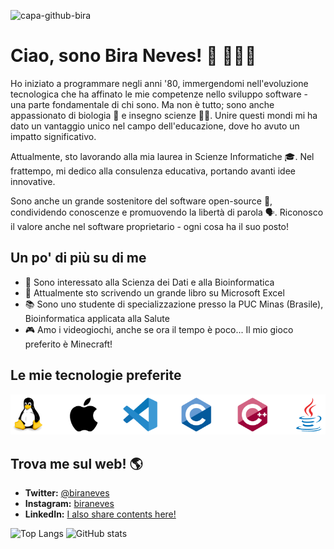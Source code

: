 ![capa-github-bira](https://github.com/biraneves/biraneves/assets/83148400/b852a4c3-a76f-42cd-ab64-5adb16a1a259)

# Ciao, sono Bira Neves! 🖖 👨🏻‍💻

Ho iniziato a programmare negli anni '80, immergendomi nell'evoluzione tecnologica che ha affinato le mie competenze nello sviluppo software - una parte fondamentale di chi sono. Ma non è tutto; sono anche appassionato di biologia 🧬 e insegno scienze 👨‍🔬. Unire questi mondi mi ha dato un vantaggio unico nel campo dell'educazione, dove ho avuto un impatto significativo.

Attualmente, sto lavorando alla mia laurea in Scienze Informatiche 🎓. Nel frattempo, mi dedico alla consulenza educativa, portando avanti idee innovative.

Sono anche un grande sostenitore del software open-source 💾, condividendo conoscenze e promuovendo la libertà di parola 🗣️. Riconosco il valore anche nel software proprietario - ogni cosa ha il suo posto!

## Un po' di più su di me

- 👀 Sono interessato alla Scienza dei Dati e alla Bioinformatica
- 🌱 Attualmente sto scrivendo un grande libro su Microsoft Excel
- 📚 Sono uno studente di specializzazione presso la PUC Minas (Brasile), Bioinformatica applicata alla Salute
- 🎮 Amo i videogiochi, anche se ora il tempo è poco... Il mio gioco preferito è Minecraft!

## Le mie tecnologie preferite

![Tecnologie Preferite](pictures/tecnologias-v3.png)

## Trova me sul web! 🌎

- **Twitter:** [@biraneves](https://twitter.com/biraneves)
- **Instagram:** [biraneves](https://instagram.com/biraneves)
- **LinkedIn:** [I also share contents here!](https://www.linkedin.com/in/ubirajara-neves/)


![Top Langs](https://github-readme-stats.vercel.app/api/top-langs/?username=biraneves&theme=vue)
![GitHub stats](https://github-readme-stats.vercel.app/api?username=biraneves&show_icons=true&theme=vue)

